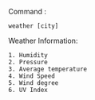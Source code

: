 Command :
```
weather [city]
``` 

Weather Information:
```
1. Humidity
2. Pressure
3. Average temperature
4. Wind Speed
5. Wind degree
6. UV Index
```